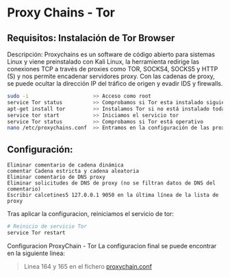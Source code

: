 # Proxy Chains - Tor
<!--Documentado por Andrés Abadías (Nisamov)-->
## Requisitos: Instalación de Tor Browser

Descripción:
Proxychains es un software de código abierto para sistemas Linux y viene preinstalado con Kali Linux, la herramienta redirige las conexiones TCP a través de proxies como TOR, SOCKS4, SOCKS5 y HTTP (S) y nos permite encadenar servidores proxy. Con las cadenas de proxy, se puede ocultar la dirección IP del tráfico de origen y evadir IDS y firewalls.
```bash
sudo -i			            >> Acceso como root
service Tor status		    >> Comprobamos si Tor esta instalado siguiendo su estado
apt-get install tor		    >> Instalamos Tor si no está instalado todavía
service tor start		    >> Iniciamos el servicio tor
service Tor status		    >> Comprobamos si Tor está operativo
nano /etc/proxychains.conf	>> Entramos en la configuración de las proxychains
```
## Configuración:
```
Eliminar comentario de cadena dinámica
comentar Cadena estricta y cadena aleatoria
Eliminar comentario de DNS proxy
Eliminar solicitudes de DNS de proxy (no se filtran datos de DNS del comentario)
Escribir calcetines5 127.0.0.1 9050 en la última línea de la lista de proxy
```
Tras aplicar la configuracion, reiniciamos el servicio de tor:
```bash
# Reinicio de servicio Tor
service Tor restart
```
Configuracion ProxyChain - Tor
La configuracion final se puede encontrar en la siguiente linea:
>Linea 164 y 165 en el fichero [proxychain.conf](Security\ProxyChain\Tor\proxychain.conf)